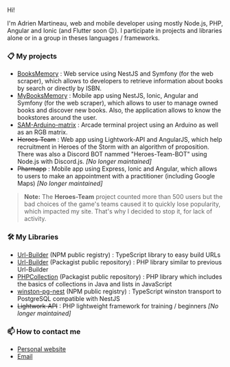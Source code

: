 Hi!

I'm Adrien Martineau, web and mobile developer using mostly Node.js, PHP, Angular and Ionic (and Flutter soon 😉). I participate in projects and libraries alone or in a group in theses languages / frameworks.

### 📋 My projects

- [BooksMemory](https://github.com/InnovA2/booksmemory) : Web service using NestJS and Symfony (for the web scraper), which allows to developers to retrieve information about books by search or directly by ISBN.
- [MyBooksMemory](https://github.com/InnovA2/mybooksmemory) : Mobile app using NestJS, Ionic, Angular and Symfony (for the web scraper), which allows to user to manage owned books and discover new books. Also, the application allows to know the bookstores around the user.
- [SAM-Arduino-matrix](https://github.com/WaZeR-Adrien/SAM-Arduino-matrix) : Arcade terminal project using an Arduino as well as an RGB matrix.
- ~~Heroes-Team~~ : Web app using Lightwork-API and AngularJS, which help recruitment in Heroes of the Storm with an algorithm of proposition. There was also a Discord BOT nammed "Heroes-Team-BOT" using Node.js with Discord.js. *[No longer maintained]*
- ~~Pharmapp~~ : Mobile app using Express, Ionic and Angular, which allows to users to make an appointment with a practitioner (including Google Maps) *[No longer maintained]*

> **Note:** The **Heroes-Team** project counted more than 500 users but the bad choices of the game's teams caused it to quickly lose popularity, which impacted my site. That's why I decided to stop it, for lack of activity.

### 🛠 My Libraries

- [Url-Builder](https://github.com/InnovA2/url-builder) (NPM public registry) : TypeScript library to easy build URLs
- [Url-Builder](https://github.com/InnovA2/url-builder-php) (Packagist public repository) : PHP library similar to previous Url-Builder
- [PHPCollection](https://github.com/WaZeR-Adrien/PHPCollection) (Packagist public repository) : PHP library which includes the basics of collections in Java and lists in JavaScript
- [winston-pg-nest](https://github.com/InnovA2/winston-pg-nest) (NPM public registry) : TypeScript winston transport to PostgreSQL compatible with NestJS
- ~~Lightwork-API~~ : PHP lightweight framework for training / beginners *[No longer maintained]*

### 📫 How to contact me
- [Personal website](https://adrien-martineau.fr)
- [Email](mailto:contact@adrien-martineau.fr)
